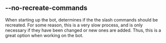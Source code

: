 ## --no-recreate-commands
When starting up the bot, determines if the the slash commands should be recreated. For some reason, this is a very slow process, and is only necessary if they have been changed or new ones are added. Thus, this is a great option when working on the bot.

